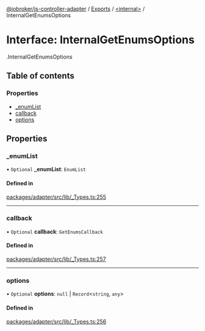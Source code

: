[@iobroker/js-controller-adapter](../README.md) / [Exports](../modules.md) / [<internal\>](../modules/internal_.md) / InternalGetEnumsOptions

# Interface: InternalGetEnumsOptions

[<internal>](../modules/internal_.md).InternalGetEnumsOptions

## Table of contents

### Properties

- [\_enumList](internal_.InternalGetEnumsOptions.md#_enumlist)
- [callback](internal_.InternalGetEnumsOptions.md#callback)
- [options](internal_.InternalGetEnumsOptions.md#options)

## Properties

### \_enumList

• `Optional` **\_enumList**: `EnumList`

#### Defined in

[packages/adapter/src/lib/_Types.ts:255](https://github.com/ioBroker/ioBroker.js-controller/blob/8243bedf/packages/adapter/src/lib/_Types.ts#L255)

___

### callback

• `Optional` **callback**: `GetEnumsCallback`

#### Defined in

[packages/adapter/src/lib/_Types.ts:257](https://github.com/ioBroker/ioBroker.js-controller/blob/8243bedf/packages/adapter/src/lib/_Types.ts#L257)

___

### options

• `Optional` **options**: ``null`` \| `Record`<`string`, `any`\>

#### Defined in

[packages/adapter/src/lib/_Types.ts:256](https://github.com/ioBroker/ioBroker.js-controller/blob/8243bedf/packages/adapter/src/lib/_Types.ts#L256)
